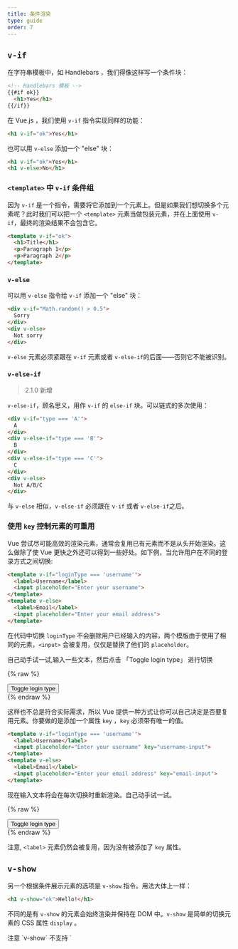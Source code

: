 ```yaml
---
title: 条件渲染
type: guide
order: 7
---
```


## `v-if`

在字符串模板中，如 Handlebars ，我们得像这样写一个条件块：

``` html
<!-- Handlebars 模板 -->
{{#if ok}}
  <h1>Yes</h1>
{{/if}}
```

在 Vue.js ，我们使用 `v-if` 指令实现同样的功能：

``` html
<h1 v-if="ok">Yes</h1>
```

也可以用 `v-else` 添加一个 "else" 块：

``` html
<h1 v-if="ok">Yes</h1>
<h1 v-else>No</h1>
```

### `<template>` 中 `v-if` 条件组

因为 `v-if` 是一个指令，需要将它添加到一个元素上。但是如果我们想切换多个元素呢？此时我们可以把一个 `<template>` 元素当做包装元素，并在上面使用 `v-if`，最终的渲染结果不会包含它。

``` html
<template v-if="ok">
  <h1>Title</h1>
  <p>Paragraph 1</p>
  <p>Paragraph 2</p>
</template>
```

### `v-else`

可以用 `v-else` 指令给 `v-if` 添加一个 "else" 块：

``` html
<div v-if="Math.random() > 0.5">
  Sorry
</div>
<div v-else>
  Not sorry
</div>
```

`v-else` 元素必须紧跟在 `v-if` 元素或者 `v-else-if`的后面——否则它不能被识别。

### `v-else-if`

> 2.1.0 新增

`v-else-if`，顾名思义，用作 `v-if` 的 `else-if` 块。可以链式的多次使用：

```html
<div v-if="type === 'A'">
  A
</div>
<div v-else-if="type === 'B'">
  B
</div>
<div v-else-if="type === 'C'">
  C
</div>
<div v-else>
  Not A/B/C
</div>
```

与 `v-else` 相似，`v-else-if` 必须跟在 `v-if` 或者 `v-else-if`之后。

### 使用 `key` 控制元素的可重用

Vue 尝试尽可能高效的渲染元素，通常会复用已有元素而不是从头开始渲染。这么做除了使 Vue 更快之外还可以得到一些好处。如下例，当允许用户在不同的登录方式之间切换:

``` html
<template v-if="loginType === 'username'">
  <label>Username</label>
  <input placeholder="Enter your username">
</template>
<template v-else>
  <label>Email</label>
  <input placeholder="Enter your email address">
</template>
```

在代码中切换 `loginType` 不会删除用户已经输入的内容，两个模版由于使用了相同的元素，`<input>` 会被复用，仅仅是替换了他们的 `placeholder`。

自己动手试一试,输入一些文本，然后点击 「Toggle login type」 进行切换

{% raw %}
<div id="no-key-example" class="demo">
  <div>
    <template v-if="loginType === 'username'">
      <label>Username</label>
      <input placeholder="Enter your username">
    </template>
    <template v-else>
      <label>Email</label>
      <input placeholder="Enter your email address">
    </template>
  </div>
  <button @click="toggleLoginType">Toggle login type</button>
</div>
<script>
new Vue({
  el: '#no-key-example',
  data: {
    loginType: 'username'
  },
  methods: {
    toggleLoginType: function () {
      return this.loginType = this.loginType === 'username' ? 'email' : 'username'
    }
  }
})
</script>
{% endraw %}

这样也不总是符合实际需求，所以 Vue 提供一种方式让你可以自己决定是否要复用元素。你要做的是添加一个属性 `key` ，`key` 必须带有唯一的值。

``` html
<template v-if="loginType === 'username'">
  <label>Username</label>
  <input placeholder="Enter your username" key="username-input">
</template>
<template v-else>
  <label>Email</label>
  <input placeholder="Enter your email address" key="email-input">
</template>
```

现在输入文本将会在每次切换时重新渲染。自己动手试一试。

{% raw %}
<div id="key-example" class="demo">
  <div>
    <template v-if="loginType === 'username'">
      <label>Username</label>
      <input placeholder="Enter your username" key="username-input">
    </template>
    <template v-else>
      <label>Email</label>
      <input placeholder="Enter your email address" key="email-input">
    </template>
  </div>
  <button @click="toggleLoginType">Toggle login type</button>
</div>
<script>
new Vue({
  el: '#key-example',
  data: {
    loginType: 'username'
  },
  methods: {
    toggleLoginType: function () {
      return this.loginType = this.loginType === 'username' ? 'email' : 'username'
    }
  }
})
</script>
{% endraw %}

注意, `<label>` 元素仍然会被复用，因为没有被添加了 `key` 属性。

## `v-show`

另一个根据条件展示元素的选项是 `v-show` 指令。用法大体上一样：

``` html
<h1 v-show="ok">Hello!</h1>
```

不同的是有 `v-show` 的元素会始终渲染并保持在 DOM 中。`v-show` 是简单的切换元素的 CSS 属性 `display` 。

<p class="tip">注意 `v-show` 不支持 `<template>` 语法。</p>

## `v-if` vs `v-show`

`v-if` 是真实的条件渲染，因为它会确保条件块在切换当中适当地销毁与重建条件块内的事件监听器和子组件。

`v-if` 也是**惰性的**：如果在初始渲染时条件为假，则什么也不做——在条件第一次变为真时才开始局部编译（编译会被缓存起来）。

相比之下， `v-show` 简单得多——元素始终被编译并保留，只是简单地基于 CSS 切换。

一般来说， `v-if` 有更高的切换消耗而 `v-show` 有更高的初始渲染消耗。因此，如果需要频繁切换使用 `v-show` 较好，如果在运行时条件不大可能改变则使用 `v-if` 较好。

## `v-if` with `v-for`

当与 `v-if` 一起使用时，`v-for` 具有比 `v-if` 更高的优先级。 相关的详细信息，请参阅<a href="../guide/list.html#V-for-and-v-if">列表渲染指南</a>。

***

> 原文：http://vuejs.org/guide/conditional.html

***
